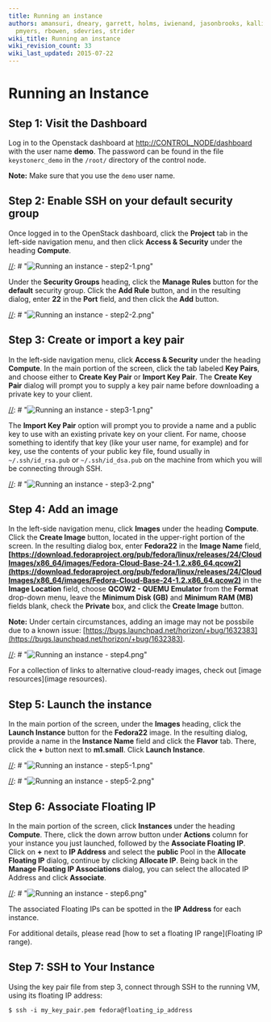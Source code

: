 ```yaml
---
title: Running an instance
authors: amansuri, dneary, garrett, holms, iwienand, jasonbrooks, kallies, mattdm,
  pmyers, rbowen, sdevries, strider
wiki_title: Running an instance
wiki_revision_count: 33
wiki_last_updated: 2015-07-22
---
```


# Running an Instance

## Step 1: Visit the Dashboard

Log in to the Openstack dashboard at <http://CONTROL_NODE/dashboard> with the user name **demo**. The password can be found in the file `keystonerc_demo` in the `/root/` directory of the control node.

**Note:** Make sure that you use the `demo` user name.

## Step 2: Enable SSH on your default security group

Once logged in to the OpenStack dashboard, click the **Project** tab in the left-side navigation menu, and then click **Access & Security** under the heading **Compute**.

[//]: #  "![](Runninganinstance-step2-1.png "Running an instance - step2-1.png")"

Under the **Security Groups** heading, click the **Manage Rules** button for the **default** security group. Click the **Add Rule** button, and in the resulting dialog, enter **22** in the **Port** field, and then click the **Add** button.

[//]: # "![](Runninganinstance-step2-2.png "Running an instance - step2-2.png")"

## Step 3: Create or import a key pair

In the left-side navigation menu, click **Access & Security** under the heading **Compute**. In the main portion of the screen, click the tab labeled **Key Pairs**, and choose either to **Create Key Pair** or **Import Key Pair**. The **Create Key Pair** dialog will prompt you to supply a key pair name before downloading a private key to your client.

[//]: # "![](Runninganinstance-step3-1.png "Running an instance - step3-1.png")"

The **Import Key Pair** option will prompt you to provide a name and a public key to use with an existing private key on your client. For name, choose something to identify that key (like your user name, for example) and for key, use the contents of your public key file, found usually in `~/.ssh/id_rsa.pub` or `~/.ssh/id_dsa.pub` on the machine from which you will be connecting through SSH.

[//]: # "![](Runninganinstance-step3-2.png "Running an instance - step3-2.png")"

## Step 4: Add an image

In the left-side navigation menu, click **Images** under the heading **Compute**. Click the **Create Image** button, located in the upper-right portion of the screen. In the resulting dialog box, enter **Fedora22** in the **Image Name** field, **[https://download.fedoraproject.org/pub/fedora/linux/releases/24/CloudImages/x86_64/images/Fedora-Cloud-Base-24-1.2.x86_64.qcow2](https://download.fedoraproject.org/pub/fedora/linux/releases/24/CloudImages/x86_64/images/Fedora-Cloud-Base-24-1.2.x86_64.qcow2)** in the **Image Location** field, choose **QCOW2 - QUEMU Emulator** from the **Format** drop-down menu, leave the **Minimum Disk (GB)** and **Minimum RAM (MB)** fields blank, check the **Private** box, and click the **Create Image** button.

**Note:** Under certain circumstances, adding an image may not be possbile due to a known issue: [https://bugs.launchpad.net/horizon/+bug/1632383](https://bugs.launchpad.net/horizon/+bug/1632383).

[//]: # "![](Runninganinstance-step4.png "Running an instance - step4.png")"

For a collection of links to alternative cloud-ready images, check out [image resources](image resources).

## Step 5: Launch the instance

In the main portion of the screen, under the **Images** heading, click the **Launch Instance** button for the **Fedora22** image. In the resulting dialog, provide a name in the **Instance Name** field and click the **Flavor** tab. There, click the **+** button next to **m1.small**. Click **Launch Instance**.

[//]: # "![](Runninganinstance-step5-1.png "Running an instance - step5-1.png")"

[//]: # "You now have to assign a network. In the left-side navigation menu, click **Networks** under the heading **Network**. There, either click on the **+** next to **private** or drag & drop the **private** box from **Available networks** to **Selected networks**. Finally, click the **Launch** button."

[//]: # "![](Runninganinstance-step5-2.png "Running an instance - step5-2.png")"

## Step 6: Associate Floating IP

In the main portion of the screen, click **Instances**  under the heading **Compute**. There, click the down arrow button under **Actions** column for your instance you just launched, followed by the **Associate Floating IP**. Click on **+** next to **IP Address** and select the **public** Pool in the **Allocate Floating IP** dialog, continue by clicking **Allocate IP**. Being back in the **Manage Floating IP Associations** dialog, you can select the allocated IP Address and click **Associate**.

[//]: # "![](Runninganinstance-step6.png "Running an instance - step6.png")"

The associated Floating IPs can be spotted in the **IP Address** for each instance.

For additional details, please read [how to set a floating IP range](Floating IP range).

## Step 7: SSH to Your Instance

Using the key pair file from step 3, connect through SSH to the running VM, using its floating IP address:

    $ ssh -i my_key_pair.pem fedora@floating_ip_address
